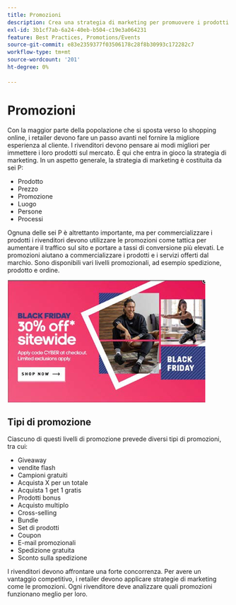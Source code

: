 ```yaml
---
title: Promozioni
description: Crea una strategia di marketing per promuovere i prodotti presso i clienti.
exl-id: 3b1cf7ab-6a24-40eb-b504-c19e3a064231
feature: Best Practices, Promotions/Events
source-git-commit: e83e2359377f03506178c28f8b30993c172282c7
workflow-type: tm+mt
source-wordcount: '201'
ht-degree: 0%

---
```


# Promozioni

Con la maggior parte della popolazione che si sposta verso lo shopping online, i retailer devono fare un passo avanti nel fornire la migliore esperienza al cliente. I rivenditori devono pensare ai modi migliori per immettere i loro prodotti sul mercato. È qui che entra in gioco la strategia di marketing. In un aspetto generale, la strategia di marketing è costituita da sei P:

- Prodotto
- Prezzo
- Promozione
- Luogo
- Persone
- Processi

Ognuna delle sei P è altrettanto importante, ma per commercializzare i prodotti i rivenditori devono utilizzare le promozioni come tattica per aumentare il traffico sul sito e portare a tassi di conversione più elevati. Le promozioni aiutano a commercializzare i prodotti e i servizi offerti dal marchio. Sono disponibili vari livelli promozionali, ad esempio spedizione, prodotto e ordine.

![annuncio promozionale di esempio](../../assets/playbooks/promotion-example.png)

## Tipi di promozione

Ciascuno di questi livelli di promozione prevede diversi tipi di promozioni, tra cui:

- Giveaway
- vendite flash
- Campioni gratuiti
- Acquista X per un totale
- Acquista 1 get 1 gratis
- Prodotti bonus
- Acquisto multiplo
- Cross-selling
- Bundle
- Set di prodotti
- Coupon
- E-mail promozionali
- Spedizione gratuita
- Sconto sulla spedizione

I rivenditori devono affrontare una forte concorrenza. Per avere un vantaggio competitivo, i retailer devono applicare strategie di marketing come le promozioni. Ogni rivenditore deve analizzare quali promozioni funzionano meglio per loro.
